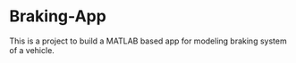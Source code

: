 # Braking-App
This is a project to build a MATLAB based app for modeling braking system of a vehicle. 
